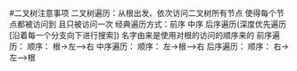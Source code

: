 #二叉树注意事项
二叉树遍历：从根出发、依次访问二叉树所有节点  使得每个节点都被访问到  且只被访问一次 
经典遍历方式：前序 中序  后序遍历(深度优先遍历[沿着每一个分支向下进行搜索]) 名字由来是使用对根的访问的顺序来的
前序遍历：
 顺序：  根->左—>右
中序遍历：
 顺序：  左->根—>右
后序遍历：
 顺序：  右->左—>根
 
 





